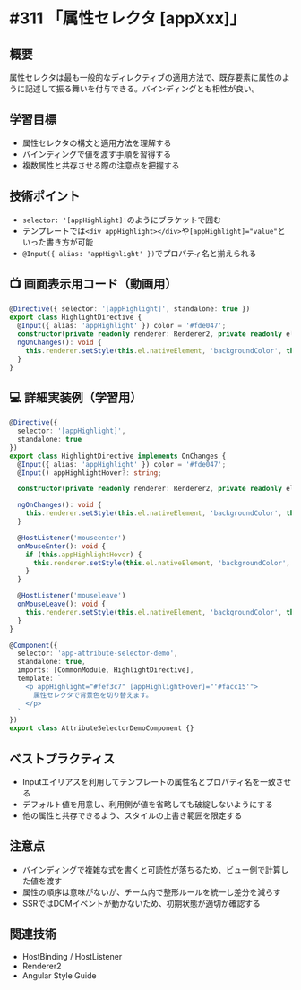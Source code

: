 # #311 「属性セレクタ [appXxx]」

## 概要
属性セレクタは最も一般的なディレクティブの適用方法で、既存要素に属性のように記述して振る舞いを付与できる。バインディングとも相性が良い。

## 学習目標
- 属性セレクタの構文と適用方法を理解する
- バインディングで値を渡す手順を習得する
- 複数属性と共存させる際の注意点を把握する

## 技術ポイント
- `selector: '[appHighlight]'`のようにブラケットで囲む
- テンプレートでは`<div appHighlight></div>`や`[appHighlight]="value"`といった書き方が可能
- `@Input({ alias: 'appHighlight' })`でプロパティ名と揃えられる

## 📺 画面表示用コード（動画用）
```typescript
@Directive({ selector: '[appHighlight]', standalone: true })
export class HighlightDirective {
  @Input({ alias: 'appHighlight' }) color = '#fde047';
  constructor(private readonly renderer: Renderer2, private readonly el: ElementRef<HTMLElement>) {}
  ngOnChanges(): void {
    this.renderer.setStyle(this.el.nativeElement, 'backgroundColor', this.color);
  }
}
```

## 💻 詳細実装例（学習用）
```typescript
@Directive({
  selector: '[appHighlight]',
  standalone: true
})
export class HighlightDirective implements OnChanges {
  @Input({ alias: 'appHighlight' }) color = '#fde047';
  @Input() appHighlightHover?: string;

  constructor(private readonly renderer: Renderer2, private readonly el: ElementRef<HTMLElement>) {}

  ngOnChanges(): void {
    this.renderer.setStyle(this.el.nativeElement, 'backgroundColor', this.color);
  }

  @HostListener('mouseenter')
  onMouseEnter(): void {
    if (this.appHighlightHover) {
      this.renderer.setStyle(this.el.nativeElement, 'backgroundColor', this.appHighlightHover);
    }
  }

  @HostListener('mouseleave')
  onMouseLeave(): void {
    this.renderer.setStyle(this.el.nativeElement, 'backgroundColor', this.color);
  }
}

@Component({
  selector: 'app-attribute-selector-demo',
  standalone: true,
  imports: [CommonModule, HighlightDirective],
  template: `
    <p appHighlight="#fef3c7" [appHighlightHover]="'#facc15'">
      属性セレクタで背景色を切り替えます。
    </p>
  `
})
export class AttributeSelectorDemoComponent {}
```

## ベストプラクティス
- Inputエイリアスを利用してテンプレートの属性名とプロパティ名を一致させる
- デフォルト値を用意し、利用側が値を省略しても破綻しないようにする
- 他の属性と共存できるよう、スタイルの上書き範囲を限定する

## 注意点
- バインディングで複雑な式を書くと可読性が落ちるため、ビュー側で計算した値を渡す
- 属性の順序は意味がないが、チーム内で整形ルールを統一し差分を減らす
- SSRではDOMイベントが動かないため、初期状態が適切か確認する

## 関連技術
- HostBinding / HostListener
- Renderer2
- Angular Style Guide

